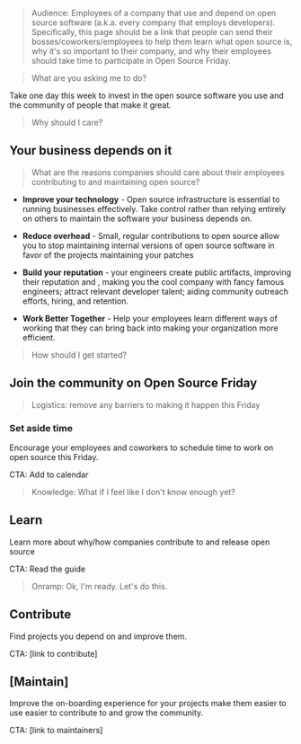 > Audience: Employees of a company that use and depend on open source software (a.k.a. every company that employs developers). Specifically, this page should be a link that people can send their bosses/coworkers/employees to help them learn what open source is, why it's so important to their company, and why their employees should take time to participate in Open Source Friday.

> What are you asking me to do?

Take one day this week to invest in the open source software you use and the community of people that make it great.

> Why should I care?

## Your business depends on it

> What are the reasons companies should care about their employees contributing to and maintaining open source?

- **Improve your technology** - Open source infrastructure is essential to running businesses effectively. Take control rather than relying entirely on others to maintain the software your business depends on.

- **Reduce overhead** - Small, regular contributions to open source allow you to stop maintaining internal versions of open source software in favor of the projects maintaining your patches

- **Build your reputation** - your engineers create public artifacts, improving their reputation and , making you the cool company with fancy famous engineers; attract relevant developer talent; aiding community outreach efforts, hiring, and retention.

- **Work Better Together** - Help your employees learn different ways of working that they can bring back into making your organization more efficient.

> How should I get started?

## Join the community on Open Source Friday

> Logistics: remove any barriers to making it happen this Friday

### Set aside time

Encourage your employees and coworkers to schedule time to work on open source this Friday.

CTA: Add to calendar

> Knowledge: What if I feel like I don't know enough yet?

## Learn

Learn more about why/how companies contribute to and release open source

CTA: Read the guide

> Onramp: Ok, I'm ready. Let's do this.

## Contribute

Find projects you depend on and improve them.

CTA: [link to contribute]

## [Maintain]

Improve the on-boarding experience for your projects
  make them easier to use
  easier to contribute to
and grow the community.

CTA: [link to maintainers]
